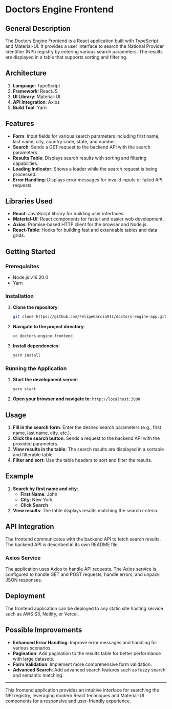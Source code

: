# Doctors Engine Frontend

## General Description

The Doctors Engine Frontend is a React application built with TypeScript and Material-UI. It provides a user interface to search the National Provider Identifier (NPI) registry by entering various search parameters. The results are displayed in a table that supports sorting and filtering.

## Architecture

1. **Language**: TypeScript
2. **Framework**: ReactJS
3. **UI Library**: Material-UI
4. **API Integration**: Axios
5. **Build Tool**: Yarn

## Features

- **Form**: Input fields for various search parameters including first name, last name, city, country code, state, and number.
- **Search**: Sends a GET request to the backend API with the search parameters.
- **Results Table**: Displays search results with sorting and filtering capabilities.
- **Loading Indicator**: Shows a loader while the search request is being processed.
- **Error Handling**: Displays error messages for invalid inputs or failed API requests.

## Libraries Used

- **React**: JavaScript library for building user interfaces.
- **Material-UI**: React components for faster and easier web development.
- **Axios**: Promise-based HTTP client for the browser and Node.js.
- **React-Table**: Hooks for building fast and extendable tables and data grids.

## Getting Started

### Prerequisites

- Node.js v16.20.0
- Yarn

### Installation

1. **Clone the repository**:
   ```bash
   git clone https://github.com/FelipeGarcia911/doctors-engine-app.git
   ```
2. **Navigate to the project directory**:
   ```bash
   cd doctors-engine-frontend
   ```
3. **Install dependencies**:
   ```bash
   yarn install
   ```

### Running the Application

1. **Start the development server**:
   ```bash
   yarn start
   ```
2. **Open your browser and navigate to**: `http://localhost:3000`

## Usage

1. **Fill in the search form**: Enter the desired search parameters (e.g., first name, last name, city, etc.).
2. **Click the search button**: Sends a request to the backend API with the provided parameters.
3. **View results in the table**: The search results are displayed in a sortable and filterable table.
4. **Filter and sort**: Use the table headers to sort and filter the results.

## Example

1. **Search by first name and city**:
   - **First Name**: John
   - **City**: New York
   - **Click Search**
2. **View results**: The table displays results matching the search criteria.

## API Integration

The frontend communicates with the backend API to fetch search results. The backend API is described in its own README file.

### Axios Service

The application uses Axios to handle API requests. The Axios service is configured to handle GET and POST requests, handle errors, and unpack JSON responses.

## Deployment

The frontend application can be deployed to any static site hosting service such as AWS S3, Netlify, or Vercel.

## Possible Improvements

- **Enhanced Error Handling**: Improve error messages and handling for various scenarios.
- **Pagination**: Add pagination to the results table for better performance with large datasets.
- **Form Validation**: Implement more comprehensive form validation.
- **Advanced Search**: Add advanced search features such as fuzzy search and semantic matching.

---

This frontend application provides an intuitive interface for searching the NPI registry, leveraging modern React techniques and Material-UI components for a responsive and user-friendly experience.
